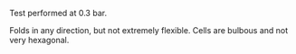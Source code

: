 Test performed at 0.3 bar.

Folds in any direction, but not extremely flexible. Cells are bulbous and not very hexagonal.